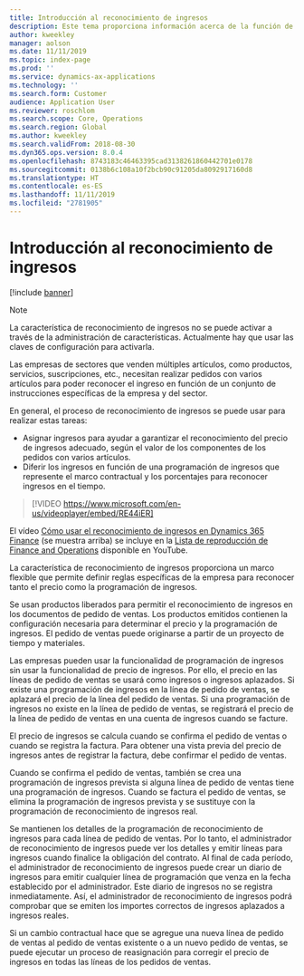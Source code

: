```yaml
---
title: Introducción al reconocimiento de ingresos
description: Este tema proporciona información acerca de la función de reconocimiento de ingresos. Esta característica proporciona un marco flexible que permite definir reglas específicas de la empresa para reconocer tanto el precio como la programación de ingresos en pedidos de varios artículos.
author: kweekley
manager: aolson
ms.date: 11/11/2019
ms.topic: index-page
ms.prod: ''
ms.service: dynamics-ax-applications
ms.technology: ''
ms.search.form: Customer
audience: Application User
ms.reviewer: roschlom
ms.search.scope: Core, Operations
ms.search.region: Global
ms.author: kweekley
ms.search.validFrom: 2018-08-30
ms.dyn365.ops.version: 8.0.4
ms.openlocfilehash: 8743183c46463395cad3138261860442701e0178
ms.sourcegitcommit: 0138b6c108a10f2bcb90c91205da8092917160d8
ms.translationtype: HT
ms.contentlocale: es-ES
ms.lasthandoff: 11/11/2019
ms.locfileid: "2781905"
---
```

# <a name="revenue-recognition-overview"></a>Introducción al reconocimiento de ingresos

[!include [banner](../includes/banner.md)]

> [!NOTE]
> La característica de reconocimiento de ingresos no se puede activar a través de la administración de características. Actualmente hay que usar las claves de configuración para activarla.

Las empresas de sectores que venden múltiples artículos, como productos, servicios, suscripciones, etc., necesitan realizar pedidos con varios artículos para poder reconocer el ingreso en función de un conjunto de instrucciones específicas de la empresa y del sector.

En general, el proceso de reconocimiento de ingresos se puede usar para realizar estas tareas:

* Asignar ingresos para ayudar a garantizar el reconocimiento del precio de ingresos adecuado, según el valor de los componentes de los pedidos con varios artículos.
* Diferir los ingresos en función de una programación de ingresos que represente el marco contractual y los porcentajes para reconocer ingresos en el tiempo.

> [!VIDEO https://www.microsoft.com/en-us/videoplayer/embed/RE44iER]

El vídeo [Cómo usar el reconocimiento de ingresos en Dynamics 365 Finance](https://youtu.be/v3amIsiqvoo) (se muestra arriba) se incluye en la [Lista de reproducción de Finance and Operations](https://www.youtube.com/playlist?list=PLcakwueIHoT_SYfIaPGoOhloFoCXiUSyW) disponible en YouTube.

La característica de reconocimiento de ingresos proporciona un marco flexible que permite definir reglas específicas de la empresa para reconocer tanto el precio como la programación de ingresos.

Se usan productos liberados para permitir el reconocimiento de ingresos en los documentos de pedido de ventas. Los productos emitidos contienen la configuración necesaria para determinar el precio y la programación de ingresos. El pedido de ventas puede originarse a partir de un proyecto de tiempo y materiales.

Las empresas pueden usar la funcionalidad de programación de ingresos sin usar la funcionalidad de precio de ingresos. Por ello, el precio en las líneas de pedido de ventas se usará como ingresos o ingresos aplazados. Si existe una programación de ingresos en la línea de pedido de ventas, se aplazará el precio de la línea del pedido de ventas. Si una programación de ingresos no existe en la línea de pedido de ventas, se registrará el precio de la línea de pedido de ventas en una cuenta de ingresos cuando se facture.

El precio de ingresos se calcula cuando se confirma el pedido de ventas o cuando se registra la factura. Para obtener una vista previa del precio de ingresos antes de registrar la factura, debe confirmar el pedido de ventas.

Cuando se confirma el pedido de ventas, también se crea una programación de ingresos prevista si alguna línea de pedido de ventas tiene una programación de ingresos. Cuando se factura el pedido de ventas, se elimina la programación de ingresos prevista y se sustituye con la programación de reconocimiento de ingresos real.

Se mantienen los detalles de la programación de reconocimiento de ingresos para cada línea de pedido de ventas. Por lo tanto, el administrador de reconocimiento de ingresos puede ver los detalles y emitir líneas para ingresos cuando finalice la obligación del contrato. Al final de cada período, el administrador de reconocimiento de ingresos puede crear un diario de ingresos para emitir cualquier línea de programación que venza en la fecha establecido por el administrador. Este diario de ingresos no se registra inmediatamente. Así, el administrador de reconocimiento de ingresos podrá comprobar que se emiten los importes correctos de ingresos aplazados a ingresos reales.

Si un cambio contractual hace que se agregue una nueva línea de pedido de ventas al pedido de ventas existente o a un nuevo pedido de ventas, se puede ejecutar un proceso de reasignación para corregir el precio de ingresos en todas las líneas de los pedidos de ventas.
